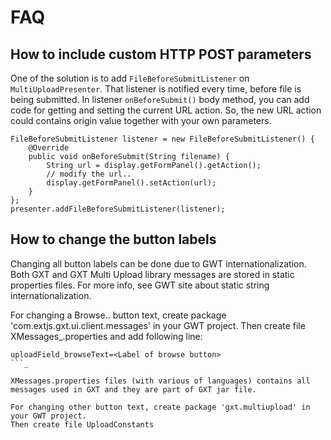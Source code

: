 # FAQ #

## How to include custom HTTP POST parameters ##
One of the solution is to add `FileBeforeSubmitListener` on `MultiUploadPresenter`. That listener is notified every time, before file is being submitted. In listener `onBeforeSubmit()` body method, you can add code for getting and setting the current URL action. So, the new URL action could contains origin value together with your own parameters.
```
FileBeforeSubmitListener listener = new FileBeforeSubmitListener() {
	@Override
	public void onBeforeSubmit(String filename) {
		String url = display.getFormPanel().getAction(); 
		// modify the url..
		display.getFormPanel().setAction(url);
	}
};
presenter.addFileBeforeSubmitListener(listener);
```

## How to change the button labels ##
Changing all button labels can be done due to GWT
internationalization. Both GXT and GXT Multi Upload library
messages are stored in static properties files. For more info, see GWT
site about static string internationalization.

For changing a Browse.. button text, create package
'com.extjs.gxt.ui.client.messages' in your GWT project.
Then create file XMessages_<your locale>.properties and add following line:
```
uploadField_browseText=<Label of browse button>
```_

XMessages.properties files (with various of languages) contains all
messages used in GXT and they are part of GXT jar file.

For changing other button text, create package 'gxt.multiupload' in
your GWT project.
Then create file UploadConstants